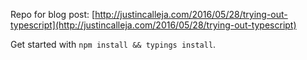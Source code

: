 Repo for blog post: [http://justincalleja.com/2016/05/28/trying-out-typescript](http://justincalleja.com/2016/05/28/trying-out-typescript)

Get started with `npm install && typings install`.
